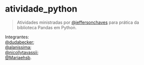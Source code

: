 # atividade_python

> Atividades ministradas por <a href="https://github.com/jeffersonchaves">@jeffersonchaves</a> para prática da biblioteca Pandas em Python.

Integrantes: <br>
               <a href="https://github.com/dudabecker">@dudabecker</a>; <br>
               <a href="https://github.com/alanissima">@alanissima</a>; <br>
               <a href="https://github.com/nicollytavassii">@nicollytavassii</a>; <br>
               <a href="https://github.com/Mariaehsb">@Mariaehsb</a>. <br>
